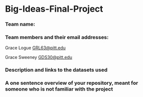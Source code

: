 # Big-Ideas-Final-Project
### Team name:

### Team members and their email addresses:

Grace Logue GRL63@pitt.edu

Grace Sweeney GDS30@pitt.edu

### Description and links to the datasets used

### A one sentence overview of your repository, meant for someone who is not familiar with the project
